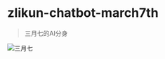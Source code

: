 # zlikun-chatbot-march7th

> 三月七的AI分身

![三月七](https://webstatic.mihoyo.com/upload/op-public/2023/05/30/02fd576cb826602c5b5c9d8401f6e766_6143441990530187677.png)


